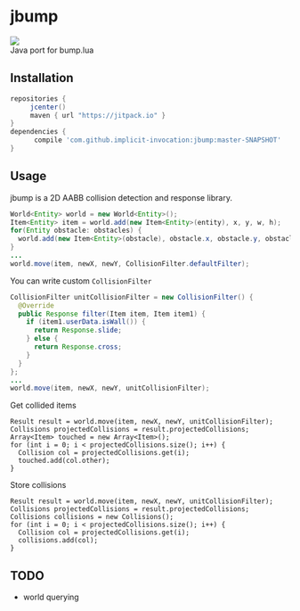 # jbump

[![](https://jitpack.io/v/implicit-invocation/jbump.svg)](https://jitpack.io/#implicit-invocation/jbump)  
Java port for bump.lua

## Installation

 ```gradle
 repositories { 
      jcenter()
      maven { url "https://jitpack.io" }
 }
 dependencies {
       compile 'com.github.implicit-invocation:jbump:master-SNAPSHOT'
 }
 ```  

## Usage

jbump is a 2D AABB collision detection and response library.

```Java
World<Entity> world = new World<Entity>();
Item<Entity> item = world.add(new Item<Entity>(entity), x, y, w, h);
for(Entity obstacle: obstacles) {
  world.add(new Item<Entity>(obstacle), obstacle.x, obstacle.y, obstacle.w, obstacle.h);
}
...
world.move(item, newX, newY, CollisionFilter.defaultFilter);
```

You can write custom `CollisionFilter`

```Java
CollisionFilter unitCollisionFilter = new CollisionFilter() {
  @Override
  public Response filter(Item item, Item item1) {
    if (item1.userData.isWall()) {
      return Response.slide;
    } else {
      return Response.cross;
    }
  }
};
...
world.move(item, newX, newY, unitCollisionFilter);
```

Get collided items
```
Result result = world.move(item, newX, newY, unitCollisionFilter);
Collisions projectedCollisions = result.projectedCollisions;
Array<Item> touched = new Array<Item>();
for (int i = 0; i < projectedCollisions.size(); i++) {
  Collision col = projectedCollisions.get(i);
  touched.add(col.other);
}
```

Store collisions
```
Result result = world.move(item, newX, newY, unitCollisionFilter);
Collisions projectedCollisions = result.projectedCollisions;
Collisions collisions = new Collisions();
for (int i = 0; i < projectedCollisions.size(); i++) {
  Collision col = projectedCollisions.get(i);
  collisions.add(col);
}
```

## TODO

- world querying
